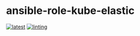 # ansible-role-kube-elastic

[![latest](https://github.com/archmachina/ansible-role-kube-elastic/workflows/latest/badge.svg)](https://github.com/archmachina/ansible-role-kube-elastic/actions?query=workflow%3Alatest)
[![linting](https://github.com/archmachina/ansible-role-kube-elastic/workflows/linting/badge.svg)](https://github.com/archmachina/ansible-role-kube-elastic/actions?query=workflow%3Alinting)
